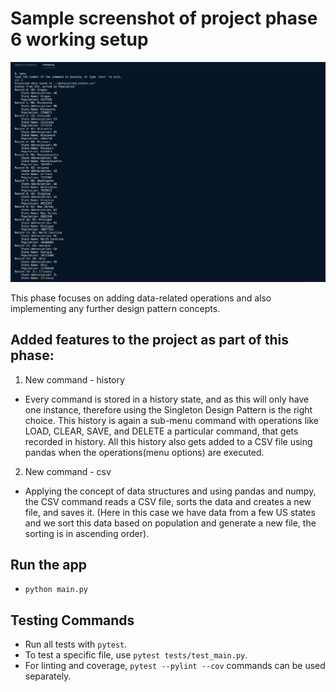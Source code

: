 # Sample screenshot of project phase 6 working setup
![alt text](../images/phase6.png)

This phase focuses on adding data-related operations and also implementing any further design pattern concepts.

## Added features to the project as part of this phase:
1. New command - history
- Every command is stored in a history state, and as this will only have one instance, therefore using the Singleton Design Pattern is the right choice. This history is again a sub-menu command with operations like LOAD, CLEAR, SAVE, and DELETE a particular command, that gets recorded in history. All this history also gets added to a CSV file using pandas when the operations(menu options) are executed.
2. New command - csv
- Applying the concept of data structures and using pandas and numpy, the CSV command reads a CSV file, sorts the data and creates a new file, and saves it. (Here in this case we have data from a few US states and we sort this data based on population and generate a new file, the sorting is in ascending order).

## Run the app
- `python main.py`

## Testing Commands

- Run all tests with `pytest`.
- To test a specific file, use `pytest tests/test_main.py`.
- For linting and coverage, `pytest --pylint --cov` commands can be used separately.